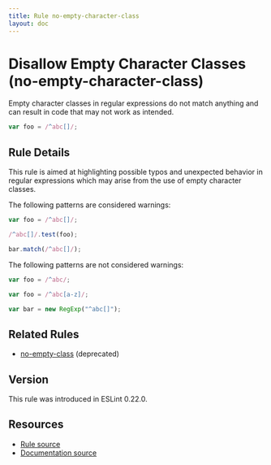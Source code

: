 ```yaml
---
title: Rule no-empty-character-class
layout: doc
---
```

<!-- Note: No pull requests accepted for this file. See README.md in the root directory for details. -->
# Disallow Empty Character Classes (no-empty-character-class)

Empty character classes in regular expressions do not match anything and can result in code that may not work as intended.

```js
var foo = /^abc[]/;
```

## Rule Details

This rule is aimed at highlighting possible typos and unexpected behavior in regular expressions which may arise from the use of empty character classes.

The following patterns are considered warnings:

```js
var foo = /^abc[]/;

/^abc[]/.test(foo);

bar.match(/^abc[]/);
```

The following patterns are not considered warnings:

```js
var foo = /^abc/;

var foo = /^abc[a-z]/;

var bar = new RegExp("^abc[]");
```

## Related Rules

* [no-empty-class](no-empty-class) (deprecated)

## Version

This rule was introduced in ESLint 0.22.0.

## Resources

* [Rule source](https://github.com/eslint/eslint/tree/master/lib/rules/no-empty-character-class.js)
* [Documentation source](https://github.com/eslint/eslint/tree/master/docs/rules/no-empty-character-class.md)
